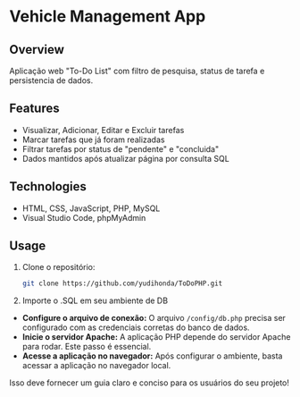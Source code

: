 # Vehicle Management App

## Overview
Aplicação web "To-Do List" com filtro de pesquisa, status de tarefa e persistencia de dados.

## Features
- Visualizar, Adicionar, Editar e Excluir tarefas
- Marcar tarefas que já foram realizadas 
- Filtrar tarefas por status de "pendente" e "concluida"
- Dados mantidos após atualizar página por consulta SQL

## Technologies
- HTML, CSS, JavaScript, PHP, MySQL
- Visual Studio Code, phpMyAdmin

## Usage
1. Clone o repositório:
   ```bash
   git clone https://github.com/yudihonda/ToDoPHP.git
   ```
2. Importe o .SQL em seu ambiente de DB
- **Configure o arquivo de conexão:** O arquivo `/config/db.php` precisa ser configurado com as credenciais corretas do banco de dados.
- **Inicie o servidor Apache:** A aplicação PHP depende do servidor Apache para rodar. Este passo é essencial.
- **Acesse a aplicação no navegador:** Após configurar o ambiente, basta acessar a aplicação no navegador local.

Isso deve fornecer um guia claro e conciso para os usuários do seu projeto!


